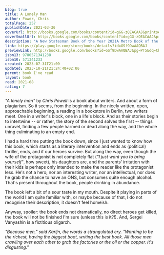 ```yaml
---
blog: true
title: A Lonely Man
author: Power, Chris
totalPage: 257
publishDate: 2021-03-30
coverUrl: http://books.google.com/books/content?id=gGG-zQEACAAJ&printsec=frontcover&img=1&zoom=1&source=gbs_api
coverSmallUrl: http://books.google.com/books/content?id=gGG-zQEACAAJ&printsec=frontcover&img=1&zoom=5&source=gbs_api
description: "A New Statesman Book of the Year 2021A Metro Book of the Year 2021A Washington Post '10 Best Thriller and Mystery Books of 2021''Gripping.' FINANCIAL TIMES'A classy page-turner.' MAIL ON SUNDAY'A taut, subtle, postmodern literary thriller.' SUNDAY TIMESWhen two men meet in a bookshop in Berlin they begin an uneasy friendship. Patrick has a sensational story to tell: a ghostwriter for a Russian oligarch recently found hanged, he says the people who killed his boss are now following him...A twist on the cat-and-mouse narrative, A Lonely Man is about the search for identity and the elastic nature of truth. As the two men's association hurtles towards tragedy, Robert is forced to confront whether actual events are the only things that give a story life, and if some stories are too dangerous to tell.'A remarkable debut; an accomplished and intricately plotted story.'-JON McGREGOR'A Lonely Man is a delicate snare of a novel.'-BRANDON TAYLOR'A thrilling, unnerving novel. a page-turner with exacting syntax and emotional heft.'-CATHERINE LACEY"
link: https://play.google.com/store/books/details?id=GSf9DwAAQBAJ
previewLink: http://books.google.com/books?id=GSf9DwAAQBAJ&pg=PT5&dq=Chris+Power,+A+Lonely+Man&hl=&as_pt=BOOKS&cd=3&source=gbs_api
isbn13: 9780571341238
isbn10: 571341233
created: 2023-07-31T21:09
updated: 2023-10-21T21:24:40+02:00
parent: book I've read
layout: book
read: 2021-08
rating: 7
---
```

  
_"A lonely man"_ by _Chris Powell_ is a book about writers. And about a form of plagiarism. So it seems, from the beginning. In the nicely written, open, approachable beginning, a reading in a bookstore in Berlin, two writers meet. One in a writer's block, one in a life's block. And as their stories begin to intertwine -- or rather, the story of the second solves the first -- things unravel, finding a few people harmed or dead along the way, and the whole thing culminating to an empty end.    
  
I had a hard time putting the book down, since I just wanted to know how this book, which starts as a literary intervention and ends as (political) thriller, ends, and if our heroes survive. But along the way, even though the wife of the protagonist is not completely flat (_"I just want you to bring yourself"_, how sweet), his daughters are, and the parents' irritation with their kids is perhaps only intended to make the reader like the protagonist less. He's not a hero, nor an interesting writer, nor an intellectual, nor does he grab the chance to have an ONS, but consumes quite enough alcohol. That's present throughout the book, people drinking in abundance.    
  
The book left a bit of a sour taste in my mouth. Despite it playing in parts of the world I am quite familiar with, or maybe because of that, I do not recognise their description, it doesn't feel homeish.    
  
Anyway, spoiler: the book ends not dramatically, no direct heroes get killed, the book will not be finished I'm sure (unless this is it?!). And, Sergei Vanyashin is a fictitious oligarch.    
  
_"Because men," said Karijn, the words a strangulated cry. "Wanting to be the richest, having the biggest boat, writing the best book. All those men crawling over each other to grab the factories or the oil or the copper. It's disgusting."_  
